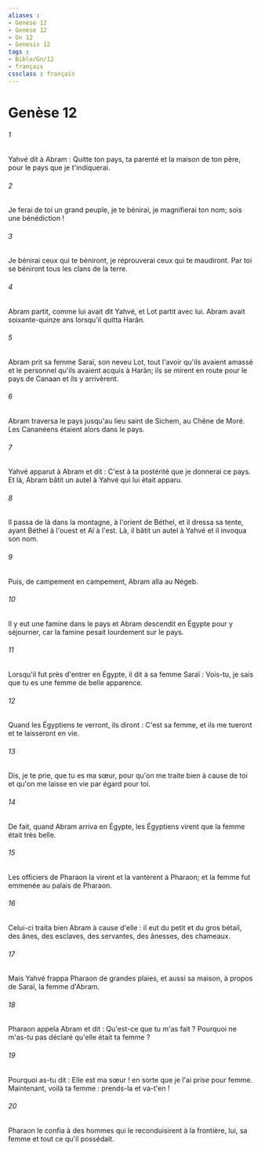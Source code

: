 ```yaml
---
aliases : 
- Genèse 12
- Genèse 12
- Gn 12
- Genesis 12
tags : 
- Bible/Gn/12
- français
cssclass : français
---
```


# Genèse 12

###### 1
Yahvé dit à Abram : Quitte ton pays, ta parenté et la maison de ton père, pour le pays que je t'indiquerai. 
###### 2
Je ferai de toi un grand peuple, je te bénirai, je magnifierai ton nom; sois une bénédiction ! 
###### 3
Je bénirai ceux qui te béniront, je réprouverai ceux qui te maudiront. Par toi se béniront tous les clans de la terre. 
###### 4
Abram partit, comme lui avait dit Yahvé, et Lot partit avec lui. Abram avait soixante-quinze ans lorsqu'il quitta Harân. 
###### 5
Abram prit sa femme Saraï, son neveu Lot, tout l'avoir qu'ils avaient amassé et le personnel qu'ils avaient acquis à Harân; ils se mirent en route pour le pays de Canaan et ils y arrivèrent.
###### 6
Abram traversa le pays jusqu'au lieu saint de Sichem, au Chêne de Moré. Les Cananéens étaient alors dans le pays. 
###### 7
Yahvé apparut à Abram et dit : C'est à ta postérité que je donnerai ce pays. Et là, Abram bâtit un autel à Yahvé qui lui était apparu. 
###### 8
Il passa de là dans la montagne, à l'orient de Béthel, et il dressa sa tente, ayant Béthel à l'ouest et Aï à l'est. Là, il bâtit un autel à Yahvé et il invoqua son nom. 
###### 9
Puis, de campement en campement, Abram alla au Négeb.
###### 10
Il y eut une famine dans le pays et Abram descendit en Égypte pour y séjourner, car la famine pesait lourdement sur le pays. 
###### 11
Lorsqu'il fut près d'entrer en Égypte, il dit à sa femme Saraï : Vois-tu, je sais que tu es une femme de belle apparence. 
###### 12
Quand les Égyptiens te verront, ils diront : C'est sa femme, et ils me tueront et te laisseront en vie. 
###### 13
Dis, je te prie, que tu es ma sœur, pour qu'on me traite bien à cause de toi et qu'on me laisse en vie par égard pour toi. 
###### 14
De fait, quand Abram arriva en Égypte, les Égyptiens virent que la femme était très belle. 
###### 15
Les officiers de Pharaon la virent et la vantèrent à Pharaon; et la femme fut emmenée au palais de Pharaon. 
###### 16
Celui-ci traita bien Abram à cause d'elle : il eut du petit et du gros bétail, des ânes, des esclaves, des servantes, des ânesses, des chameaux. 
###### 17
Mais Yahvé frappa Pharaon de grandes plaies, et aussi sa maison, à propos de Saraï, la femme d'Abram. 
###### 18
Pharaon appela Abram et dit : Qu'est-ce que tu m'as fait ? Pourquoi ne m'as-tu pas déclaré qu'elle était ta femme ? 
###### 19
Pourquoi as-tu dit : Elle est ma sœur ! en sorte que je l'ai prise pour femme. Maintenant, voilà ta femme : prends-la et va-t'en ! 
###### 20
Pharaon le confia à des hommes qui le reconduisirent à la frontière, lui, sa femme et tout ce qu'il possédait.
